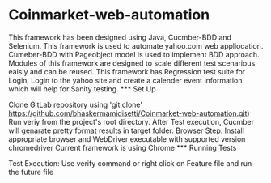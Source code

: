 # Coinmarket-web-automation
This framework has been designed using Java, Cucmber-BDD and Selenium. This framework is used to automate yahoo.com web appliocation. Cumeber-BDD with Pageobject model is used to implement BDD approach. Modules of this framework are designed to scale different test scenarious eaisly and can be reused. This framework has Regression test suite for Login, Login to the yahoo site and create a calender event information which will help for Sanity testing. *** Set Up

Clone GitLab repository using 'git clone' 
https://github.com/bhaskermamidisetti/Coinmarket-web-automation.git) Run  veriy from the project's root directory. After Test execution, Cucmber will genarate pretty format results in target folder. Browser Step: Install appropriate browser and WebDriver executable with supported version chromedriver Current framework is using Chrome *** Running Tests

Test Execution: Use  verify command or right click on Feature file and run the future file
